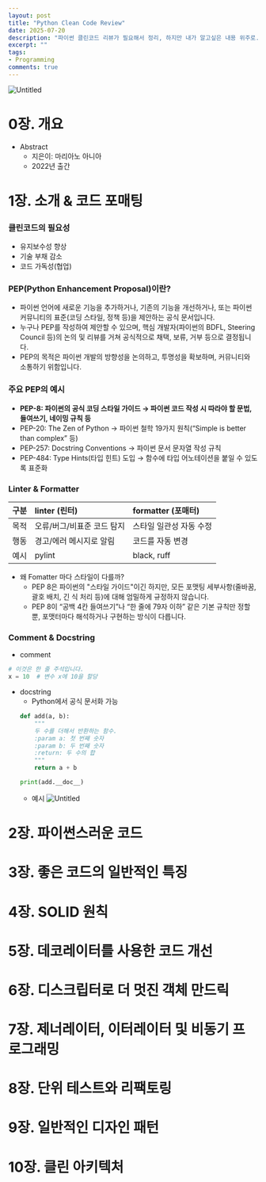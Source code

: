 ```yaml
---
layout: post
title: "Python Clean Code Review"
date: 2025-07-20
description: "파이썬 클린코드 리뷰가 필요해서 정리, 하지만 내가 알고싶은 내용 위주로..."
excerpt: ""
tags:
- Programming
comments: true
---
```


![Untitled](../assets/img/post/clean_code_0.png)

# 0장. 개요
- Abstract
    - 지은이: 마리아노 아니아
    - 2022년 출간

# 1장. 소개 & 코드 포매팅
### 클린코드의 필요성
- 유지보수성 향상
- 기술 부채 감소
- 코드 가독성(협업)

### PEP(Python Enhancement Proposal)이란?
- 파이썬 언어에 새로운 기능을 추가하거나, 기존의 기능을 개선하거나, 또는 파이썬 커뮤니티의 표준(코딩 스타일, 정책 등)을 제안하는 공식 문서입니다.
- 누구나 PEP를 작성하여 제안할 수 있으며, 핵심 개발자(파이썬의 BDFL, Steering Council 등)의 논의 및 리뷰를 거쳐 공식적으로 채택, 보류, 거부 등으로 결정됩니다.
- PEP의 목적은 파이썬 개발의 방향성을 논의하고, 투명성을 확보하며, 커뮤니티와 소통하기 위함입니다.

### 주요 PEP의 예시
- **PEP-8: 파이썬의 공식 코딩 스타일 가이드
→ 파이썬 코드 작성 시 따라야 할 문법, 들여쓰기, 네이밍 규칙 등**
- PEP-20: The Zen of Python
→ 파이썬 철학 19가지 원칙(“Simple is better than complex” 등)
- PEP-257: Docstring Conventions
→ 파이썬 문서 문자열 작성 규칙
- PEP-484: Type Hints(타입 힌트) 도입
→ 함수에 타입 어노테이션을 붙일 수 있도록 표준화

### Linter & Formatter
| 구분 | linter (린터)              | formatter (포매터)      |
| :--- | :------------------------- | :---------------------- |
| 목적 | 오류/버그/비표준 코드 탐지 | 스타일 일관성 자동 수정 |
| 행동 | 경고/에러 메시지로 알림    | 코드를 자동 변경        |
| 예시 | pylint                     | black, ruff             |

- 왜 Fomatter 마다 스타일이 다를까?
  - PEP 8은 파이썬의 "스타일 가이드"이긴 하지만, 모든 포맷팅 세부사항(줄바꿈, 괄호 배치, 긴 식 처리 등)에 대해 엄밀하게 규정하지 않습니다.
  - PEP 8이 “공백 4칸 들여쓰기”나 “한 줄에 79자 이하” 같은 기본 규칙만 정할 뿐, 포맷터마다 해석하거나 구현하는 방식이 다릅니다.

### Comment & Docstring
- comment
```python
# 이것은 한 줄 주석입니다.
x = 10  # 변수 x에 10을 할당
```
- docstring
  - Python에서 공식 문서화 가능
  ```python
  def add(a, b):
      """
      두 수를 더해서 반환하는 함수.
      :param a: 첫 번째 숫자
      :param b: 두 번째 숫자
      :return: 두 수의 합
      """
      return a + b

  print(add.__doc__)
  ```
  - 예시
  ![Untitled](../assets/img/post/python_clean_code_0.png)


# 2장. 파이썬스러운 코드
# 3장. 좋은 코드의 일반적인 특징
# 4장. SOLID 원칙
# 5장. 데코레이터를 사용한 코드 개선
# 6장. 디스크립터로 더 멋진 객체 만드릭
# 7장. 제너레이터, 이터레이터 및 비동기 프로그래밍
# 8장. 단위 테스트와 리팩토링
# 9장. 일반적인 디자인 패턴
# 10장. 클린 아키텍처
